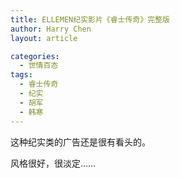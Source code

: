 ```yaml
---
title: ELLEMEN纪实影片《睿士传奇》完整版
author: Harry Chen
layout: article

categories:
  - 世情百态
tags:
  - 睿士传奇
  - 纪实
  - 胡军
  - 韩寒
---
```


  这种纪实类的广告还是很有看头的。

  风格很好，很淡定……
